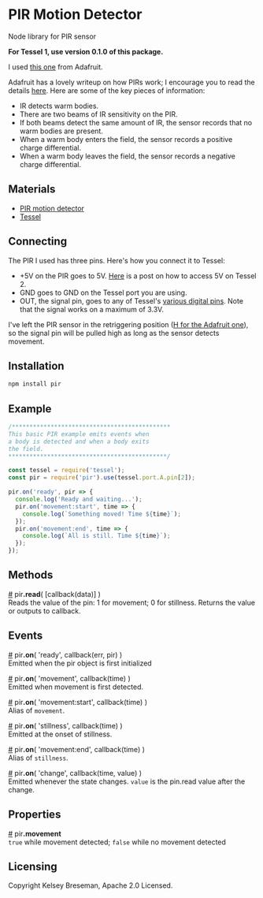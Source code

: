 PIR Motion Detector
===

Node library for PIR sensor

**For Tessel 1, use version 0.1.0 of this package.**

I used [this one](http://www.adafruit.com/products/189) from Adafruit.

Adafruit has a lovely writeup on how PIRs work; I encourage you to read the details [here](https://learn.adafruit.com/pir-passive-infrared-proximity-motion-sensor/how-pirs-work). Here are some of the key pieces of information:

* IR detects warm bodies.
* There are two beams of IR sensitivity on the PIR.
* If both beams detect the same amount of IR, the sensor records that no warm bodies are present.
* When a warm body enters the field, the sensor records a positive charge differential.
* When a warm body leaves the field, the sensor records a negative charge differential.

## Materials

* [PIR motion detector](http://www.adafruit.com/products/189)
* [Tessel](tessel.io)

## Connecting

The PIR I used has three pins. Here's how you connect it to Tessel:

* +5V on the PIR goes to 5V. [Here](https://forums.tessel.io/t/accessing-5v-on-tessel-2-powering-tessel-2-with-wires/2368) is a post on how to access 5V on Tessel 2.
* GND goes to GND on the Tessel port you are using.
* OUT, the signal pin, goes to any of Tessel's [various digital pins](https://tessel.gitbooks.io/t2-docs/content/API/Hardware_API.html#pin-mapping). Note that the signal works on a maximum of 3.3V.

I've left the PIR sensor in the retriggering position ([H for the Adafruit one](https://learn.adafruit.com/pir-passive-infrared-proximity-motion-sensor/testing-a-pir)), so the signal pin will be pulled high as long as the sensor detects movement.


## Installation
```sh
npm install pir
```

## Example
```js
/*********************************************
This basic PIR example emits events when
a body is detected and when a body exits
the field.
*********************************************/

const tessel = require('tessel');
const pir = require('pir').use(tessel.port.A.pin[2]);

pir.on('ready', pir => {
  console.log('Ready and waiting...');
  pir.on('movement:start', time => {
    console.log(`Something moved! Time ${time}`);
  });
  pir.on('movement:end', time => {
    console.log(`All is still. Time ${time}`);
  });
});
```

## Methods

&#x20;<a href="#api-pir-read-callback-data" name="api-pir-read-callback-data">#</a> pir<b>.read</b>( [callback(data)] )  
Reads the value of the pin: 1 for movement; 0 for stillness. Returns the value or outputs to callback.


## Events


&#x20;<a href="#api-pir-on-ready-callback-err-pir" name="api-pir-on-ready-callback-err-pir">#</a> pir<b>.on</b>( 'ready', callback(err, pir) )  
Emitted when the pir object is first initialized

&#x20;<a href="#api-pir-on-movement-callback-time" name="api-pir-on-movement-callback-time">#</a> pir<b>.on</b>( 'movement', callback(time) )  
Emitted when movement is first detected.

&#x20;<a href="#api-pir-on-movement-start" name="api-pir-on-movement-start">#</a> pir<b>.on</b>( 'movement:start', callback(time) )  
Alias of `movement`.

&#x20;<a href="#api-pir-on-stillness-callback-time" name="api-pir-on-stillness-callback-time">#</a> pir<b>.on</b>( 'stillness', callback(time) )  
Emitted at the onset of stillness.

&#x20;<a href="#api-pir-on-movement-end" name="api-pir-on-movement-end">#</a> pir<b>.on</b>( 'movement:end', callback(time) )  
Alias of `stillness`.

&#x20;<a href="#api-pir-on-change-callback-time-value" name="api-pir-on-change-callback-time-value">#</a> pir<b>.on</b>( 'change', callback(time, value) )  
Emitted whenever the state changes. `value` is the pin.read value after the change.

## Properties

&#x20;<a href="#api-pir-movement" name="api-pir-movement">#</a> pir<b>.movement</b>  
`true` while movement detected; `false` while no movement detected


## Licensing

Copyright Kelsey Breseman, Apache 2.0 Licensed.
